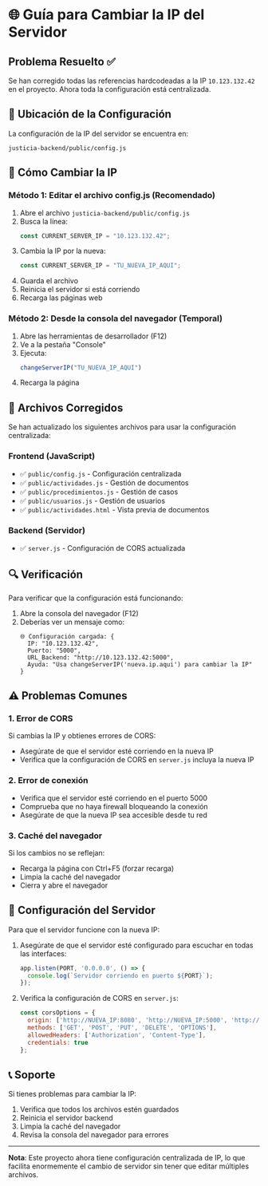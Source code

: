 # 🌐 Guía para Cambiar la IP del Servidor

## Problema Resuelto ✅

Se han corregido todas las referencias hardcodeadas a la IP `10.123.132.42` en el proyecto. Ahora toda la configuración está centralizada.

## 📍 Ubicación de la Configuración

La configuración de la IP del servidor se encuentra en:
```
justicia-backend/public/config.js
```

## 🔧 Cómo Cambiar la IP

### Método 1: Editar el archivo config.js (Recomendado)

1. Abre el archivo `justicia-backend/public/config.js`
2. Busca la línea:
   ```javascript
   const CURRENT_SERVER_IP = "10.123.132.42";
   ```
3. Cambia la IP por la nueva:
   ```javascript
   const CURRENT_SERVER_IP = "TU_NUEVA_IP_AQUI";
   ```
4. Guarda el archivo
5. Reinicia el servidor si está corriendo
6. Recarga las páginas web

### Método 2: Desde la consola del navegador (Temporal)

1. Abre las herramientas de desarrollador (F12)
2. Ve a la pestaña "Console"
3. Ejecuta:
   ```javascript
   changeServerIP("TU_NUEVA_IP_AQUI")
   ```
4. Recarga la página

## 📁 Archivos Corregidos

Se han actualizado los siguientes archivos para usar la configuración centralizada:

### Frontend (JavaScript)
- ✅ `public/config.js` - Configuración centralizada
- ✅ `public/actividades.js` - Gestión de documentos
- ✅ `public/procedimientos.js` - Gestión de casos
- ✅ `public/usuarios.js` - Gestión de usuarios
- ✅ `public/actividades.html` - Vista previa de documentos

### Backend (Servidor)
- ✅ `server.js` - Configuración de CORS actualizada

## 🔍 Verificación

Para verificar que la configuración está funcionando:

1. Abre la consola del navegador (F12)
2. Deberías ver un mensaje como:
   ```
   🌐 Configuración cargada: {
     IP: "10.123.132.42",
     Puerto: "5000", 
     URL_Backend: "http://10.123.132.42:5000",
     Ayuda: "Usa changeServerIP('nueva.ip.aqui') para cambiar la IP"
   }
   ```

## ⚠️ Problemas Comunes

### 1. Error de CORS
Si cambias la IP y obtienes errores de CORS:
- Asegúrate de que el servidor esté corriendo en la nueva IP
- Verifica que la configuración de CORS en `server.js` incluya la nueva IP

### 2. Error de conexión
- Verifica que el servidor esté corriendo en el puerto 5000
- Comprueba que no haya firewall bloqueando la conexión
- Asegúrate de que la nueva IP sea accesible desde tu red

### 3. Caché del navegador
Si los cambios no se reflejan:
- Recarga la página con Ctrl+F5 (forzar recarga)
- Limpia la caché del navegador
- Cierra y abre el navegador

## 🚀 Configuración del Servidor

Para que el servidor funcione con la nueva IP:

1. Asegúrate de que el servidor esté configurado para escuchar en todas las interfaces:
   ```javascript
   app.listen(PORT, '0.0.0.0', () => {
     console.log(`Servidor corriendo en puerto ${PORT}`);
   });
   ```

2. Verifica la configuración de CORS en `server.js`:
   ```javascript
   const corsOptions = {
     origin: ['http://NUEVA_IP:8080', 'http://NUEVA_IP:5000', 'http://localhost:5000'],
     methods: ['GET', 'POST', 'PUT', 'DELETE', 'OPTIONS'],
     allowedHeaders: ['Authorization', 'Content-Type'],
     credentials: true
   };
   ```

## 📞 Soporte

Si tienes problemas para cambiar la IP:
1. Verifica que todos los archivos estén guardados
2. Reinicia el servidor backend
3. Limpia la caché del navegador
4. Revisa la consola del navegador para errores

---

**Nota**: Este proyecto ahora tiene configuración centralizada de IP, lo que facilita enormemente el cambio de servidor sin tener que editar múltiples archivos.